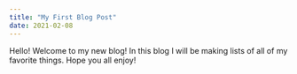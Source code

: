 ```yaml
---
title: "My First Blog Post"
date: 2021-02-08
---
```

Hello! Welcome to my new blog! In this blog I will be making lists of all of my favorite things. Hope you all enjoy!

